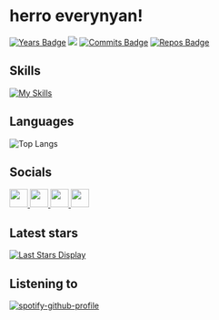 # herro everynyan! 

[![Years Badge](https://badges.pufler.dev/years/puksh)](https://badges.pufler.dev) ![](https://komarev.com/ghpvc/?username=puksh)
 [![Commits Badge](https://badges.pufler.dev/commits/monthly/puksh)](https://badges.pufler.dev) [![Repos Badge](https://badges.pufler.dev/repos/puksh)](https://badges.pufler.dev)

## Skills 
[![My Skills](https://skillicons.dev/icons?i=cpp,cs,java,php,html,css,vue,opencv,py,postgresql&theme=light)](https://skillicons.dev)

## Languages

![Top Langs](https://github-readme-stats.vercel.app/api/top-langs/?username=puksh&theme=transparent)

## Socials

<p align="left"> <a href="https://www.codepen.io/puksh" target="_blank" rel="noreferrer"> <picture> <source media="(prefers-color-scheme: dark)" srcset="https://raw.githubusercontent.com/danielcranney/readme-generator/main/public/icons/socials/codepen-dark.svg" /> <source media="(prefers-color-scheme: light)" srcset="https://raw.githubusercontent.com/danielcranney/readme-generator/main/public/icons/socials/codepen.svg" /> <img src="https://raw.githubusercontent.com/danielcranney/readme-generator/main/public/icons/socials/codepen.svg" width="32" height="32" /> </picture> </a>
  <a href="https://codesandbox.io/u/pukash" target="_blank" rel="noreferrer"> <picture> <source media="(prefers-color-scheme: dark)" srcset="https://raw.githubusercontent.com/danielcranney/readme-generator/main/public/icons/socials/codesandbox-dark.svg" /> <source media="(prefers-color-scheme: light)" srcset="https://raw.githubusercontent.com/danielcranney/readme-generator/main/public/icons/socials/codesandbox.svg" /> <img src="https://raw.githubusercontent.com/danielcranney/readme-generator/main/public/icons/socials/codesandbox.svg" width="32" height="32" /> </picture> </a>
  <a href="https://discord.com/users/puksh" target="_blank" rel="noreferrer"> <picture> <source media="(prefers-color-scheme: dark)" srcset="[undefined](https://raw.githubusercontent.com/danielcranney/readme-generator/main/public/icons/socials/discord.svg)" /> <source media="(prefers-color-scheme: light)" srcset="https://raw.githubusercontent.com/danielcranney/readme-generator/main/public/icons/socials/discord.svg" /> <img src="https://raw.githubusercontent.com/danielcranney/readme-generator/main/public/icons/socials/discord.svg" width="32" height="32" /> </picture> </a>
  <a href="https://www.github.com/puksh" target="_blank" rel="noreferrer"> <picture> <source media="(prefers-color-scheme: dark)" srcset="https://raw.githubusercontent.com/danielcranney/readme-generator/main/public/icons/socials/github-dark.svg" /> <source media="(prefers-color-scheme: light)" srcset="https://raw.githubusercontent.com/danielcranney/readme-generator/main/public/icons/socials/github.svg" /> <img src="https://raw.githubusercontent.com/danielcranney/readme-generator/main/public/icons/socials/github.svg" width="32" height="32" /> </picture> </a>

## Latest stars 

[![Last Stars Display](https://badges.pufler.dev/last-stars/puksh?count=3&padding=15&perRow=3)](https://badges.pufler.dev)

## Listening to 

[![spotify-github-profile](https://spotify-github-profile.kittinanx.com/api/view?uid=cute_fluffy&cover_image=true&theme=natemoo-re&show_offline=false&background_color=121212&interchange=true&bar_color=53b14f&bar_color_cover=false)](https://spotify-github-profile.kittinanx.com/api/view?uid=cute_fluffy&redirect=true)
